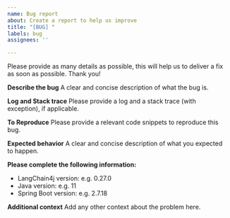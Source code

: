 ```yaml
---
name: Bug report
about: Create a report to help us improve
title: "[BUG] "
labels: bug
assignees: ''

---
```


Please provide as many details as possible, this will help us to deliver a fix as soon as possible.
Thank you!

**Describe the bug**
A clear and concise description of what the bug is.

**Log and Stack trace**
Please provide a log and a stack trace (with exception), if applicable.

**To Reproduce**
Please provide a relevant code snippets to reproduce this bug.

**Expected behavior**
A clear and concise description of what you expected to happen.

**Please complete the following information:**
- LangChain4j version: e.g. 0.27.0
- Java version: e.g. 11
- Spring Boot version: e.g. 2.7.18

**Additional context**
Add any other context about the problem here.
